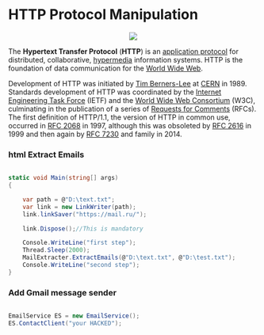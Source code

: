 # HTTP Protocol Manipulation

<p align="center">
<img src="http://blogs.innovationm.com/wp-content/uploads/2016/10/HTTP-Protocol-624x248.png">
</p>

<p>The <b>Hypertext Transfer Protocol</b> (<b>HTTP</b>) is an <a href="https://en.wikipedia.org/wiki/Application_protocol" class="mw-redirect" title="Application protocol">application protocol</a> for distributed, collaborative, <a href="https://en.wikipedia.org/wiki/Hypermedia" title="Hypermedia">hypermedia</a> information systems.<sup id="cite_ref-ietf2616_1-0" class="reference"><a href="#cite_note-ietf2616-1"></a></sup> HTTP is the foundation of data communication for the <a href="https://en.wikipedia.org/wiki/World_Wide_Web" title="World Wide Web">World Wide Web</a>.</p>
<p>Development of HTTP was initiated by <a href="/wiki/Tim_Berners-Lee" title="Tim Berners-Lee">Tim Berners-Lee</a> at <a href="/https://en.wikipedia.orgwiki/CERN" title="CERN">CERN</a> in 1989. Standards development of HTTP was coordinated by the <a href="https://en.wikipedia.org/wiki/Internet_Engineering_Task_Force" title="Internet Engineering Task Force">Internet Engineering Task Force</a> (IETF) and the <a href="https://en.wikipedia.org/wiki/World_Wide_Web_Consortium" title="World Wide Web Consortium">World Wide Web Consortium</a> (W3C), culminating in the publication of a series of <a href="/wiki/Requests_for_Comments" class="mw-redirect" title="Requests for Comments">Requests for Comments</a> (RFCs). The first definition of HTTP/1.1, the version of HTTP in common use, occurred in <a class="external mw-magiclink-rfc" rel="nofollow" href="//tools.ietf.org/html/rfc2068">RFC 2068</a> in 1997, although this was obsoleted by <a class="external mw-magiclink-rfc" rel="nofollow" href="//tools.ietf.org/html/rfc2616">RFC 2616</a> in 1999 and then again by <a class="external mw-magiclink-rfc" rel="nofollow" href="//tools.ietf.org/html/rfc7230">RFC 7230</a> and family in 2014.</p>

### html Extract Emails

```C#

static void Main(string[] args)
{

    var path = @"D:\text.txt";
    var link = new LinkWriter(path);
    link.linkSaver("https://mail.ru/");

    link.Dispose();//This is mandatory

    Console.WriteLine("first step");
    Thread.Sleep(2000);
    MailExtracter.ExtractEmails(@"D:\text.txt", @"D:\test.txt");
    Console.WriteLine("second step");
}

```

### Add Gmail message sender

```C#

EmailService ES = new EmailService();
ES.ContactClient("your HACKED");
```


